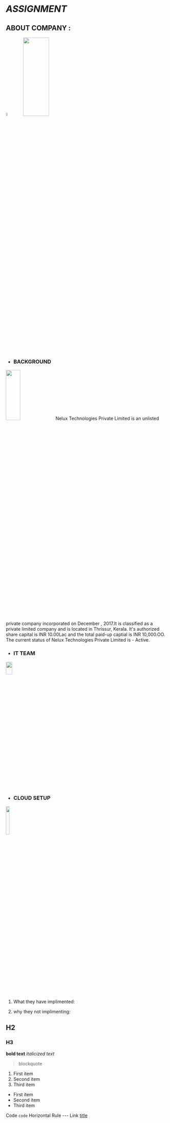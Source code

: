 # *ASSIGNMENT*

## **ABOUT COMPANY** : 
<img src="https://clipground.com/images/about-me-icon-png-2.png" width=10% height=5%>



<img src="https://th.bing.com/th/id/OIP.Wlp7lN0BBU6CgUlDCHEejAHaB1?pid=ImgDet&rs=1" width=40% height=25%>


- ### **BACKGROUND**
<img src="https://freelancinghacks.com/wp-content/uploads/2020/06/send-proposal-640x384.jpg" width=30% height=20%> Nelux Technologies Private Limited is an unlisted private company incorporated on December , 2017.It is classified as a private limited company and is located in Thrissur, Kerala. It's authorized share capital is INR 10.00Lac and the total paid-up captial is INR 10,000.OO. The current status of Nelux Technologies Private Limited is - Active.



- ### **IT TEAM**
<img src="https://th.bing.com/th/id/OIP.7rIkEy5rr372aqu1QFvlXgHaHa?pid=ImgDet&rs=1" width=20% height=10%>


- ### **CLOUD SETUP**
<img src="https://th.bing.com/th/id/OIP.s5Oey95K1Q4ENmW-wYo0zwHaHa?pid=ImgDet&rs=1" width=15% height=15%>



1. What they have implimented:

2. why they not implimenting:



## H2
### H3

**bold text**
*italicized text*

> blockquote

1. First item
2. Second item
3. Third item

- First item
- Second item
- Third item

Code	`code`
Horizontal Rule	---
Link	[title](https://www.example.com)